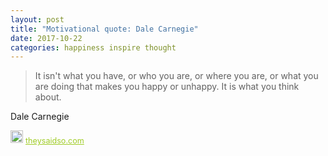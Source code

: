 ```yaml
---
layout: post
title: "Motivational quote: Dale Carnegie"
date: 2017-10-22
categories: happiness inspire thought
---
```

> It isn't what you have, or who you are, or where you are, or what you are doing that makes you happy or unhappy. It is what you think about.

Dale Carnegie

<span style="z-index:50;font-size:0.9em;"><img src="https://theysaidso.com/branding/theysaidso.png" height="20" width="20" alt="theysaidso.com"/><a href="https://theysaidso.com" title="Powered by quotes from theysaidso.com" style="color: #9fcc25; margin-left: 4px; vertical-align: middle;">theysaidso.com</a></span>
